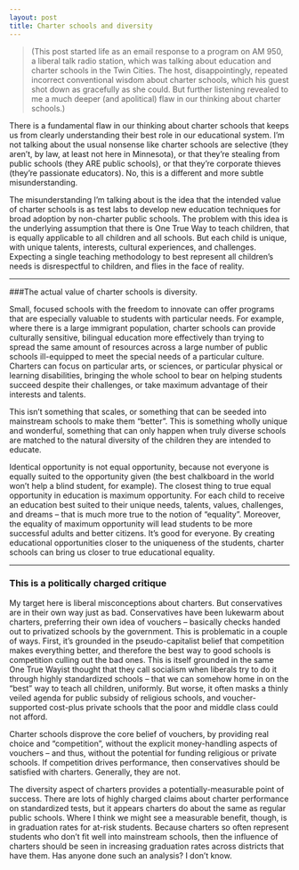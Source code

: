 ```yaml
---
layout: post
title: Charter schools and diversity
---
```


>(This post started life as an email response to a program on AM 950, a liberal talk radio station, which was talking about education and charter schools in the Twin Cities. The host, disappointingly, repeated incorrect conventional wisdom about charter schools, which his guest shot down as gracefully as she could. But further listening revealed to me a much deeper (and apolitical) flaw in our thinking about charter schools.)

There is a fundamental flaw in our thinking about charter schools that keeps us from clearly understanding their best role in our educational system. I’m not talking about the usual nonsense like charter schools are selective (they aren’t, by law, at least not here in Minnesota), or that they’re stealing from public schools (they ARE public schools), or that they’re corporate thieves (they’re passionate educators). No, this is a different and more subtle misunderstanding.

The misunderstanding I’m talking about is the idea that the intended value of charter schools is as test labs to develop new education techniques for broad adoption by non-charter public schools. The problem with this idea is the underlying assumption that there is One True Way to teach children, that is equally applicable to all children and all schools. But each child is unique, with unique talents, interests, cultural experiences, and challenges. Expecting a single teaching methodology to best represent all children’s needs is disrespectful to children, and flies in the face of reality.

<!-- more -->

***

###The actual value of charter schools is diversity. 

Small, focused schools with the freedom to innovate can offer programs that are especially valuable to students with particular needs. For example, where there is a large immigrant population, charter schools can provide culturally sensitive, bilingual education more effectively than trying to spread the same amount of resources across a large number of public schools ill-equipped to meet the special needs of a particular culture. Charters can focus on particular arts, or sciences, or particular physical or learning disabilities, bringing the whole school to bear on helping students succeed despite their challenges, or take maximum advantage of their interests and talents.

This isn’t something that scales, or something that can be seeded into mainstream schools to make them “better”. This is something wholly unique and wonderful, something that can only happen when truly diverse schools are matched to the natural diversity of the children they are intended to educate.

Identical opportunity is not equal opportunity, because not everyone is equally suited to the opportunity given (the best chalkboard in the world won’t help a blind student, for example). The closest thing to true equal opportunity in education is maximum opportunity. For each child to receive an education best suited to their unique needs, talents, values, challenges, and dreams – that is much more true to the notion of “equality”. Moreover, the equality of maximum opportunity will lead students to be more successful adults and better citizens. It’s good for everyone. By creating educational opportunities closer to the uniqueness of the students, charter schools can bring us closer to true educational equality.

***

### This is a politically charged critique

My target here is liberal misconceptions about charters. But conservatives are in their own way just as bad. Conservatives have been lukewarm about charters, preferring their own idea of vouchers – basically checks handed out to privatized schools by the government. This is problematic in a couple of ways. First, it’s grounded in the pseudo-capitalist belief that competition makes everything better, and therefore the best way to good schools is competition culling out the bad ones. This is itself grounded in the same One True Wayist thought that they call socialism when liberals try to do it through highly standardized schools – that we can somehow home in on the “best” way to teach all children, uniformly. But worse, it often masks a thinly veiled agenda for public subsidy of religious schools, and voucher-supported cost-plus private schools that the poor and middle class could not afford.

Charter schools disprove the core belief of vouchers, by providing real choice and “competition”, without the explicit money-handling aspects of vouchers – and thus, without the potential for funding religious or private schools. If competition drives performance, then conservatives should be satisfied with charters. Generally, they are not.

The diversity aspect of charters provides a potentially-measurable point of success. There are lots of highly charged claims about charter performance on standardized tests, but it appears charters do about the same as regular public schools. Where I think we might see a measurable benefit, though, is in graduation rates for at-risk students. Because charters so often represent students who don’t fit well into mainstream schools, then the influence of charters should be seen in increasing graduation rates across districts that have them. Has anyone done such an analysis? I don’t know.
